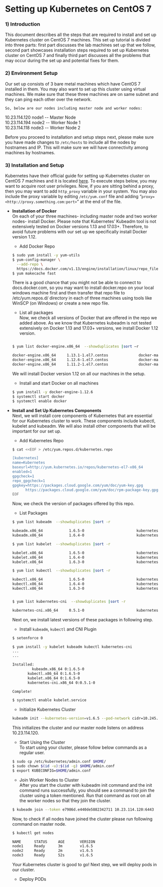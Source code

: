 # Setting up Kubernetes on CentOS 7

### 1) Introduction

This document describes all the steps that are required to install and set up Kubernetes cluster on CentOS 7 machines. This set up tutorial is divided into three parts: first part discusses the lab machines set up that we follow, second part showcases installation steps required to set up Kubernetes cluster on CentOS 7 and finally third part discusses all the problems that may occur during the set up and potential fixes for them.

### 2) Environment Setup
Our set up consists of 3 bare metal machines which have CentOS 7 installed in them. You may also want to set up this cluster using virtual machines. We make sure that these three machines are on same subnet and they can ping each other over the network.    

	So, below are our nodes including master node and worker nodes:     
  10.23.114.120 node1     -- Master Node   
  10.23.114.194 node2 	  -- Worker Node 1    
  10.23.114.118 node3	    -- Worker Node 2     
  
Before you proceed to installation and setup steps next, please make sure you have made changes to `/etc/hosts` to include all the nodes by hostnames and IP. This will make sure we will have connectivity among machines by hostnames.

### 3) Installation and Setup    
Kubernetes have their official guide for setting up Kubernetes cluster on CentOS 7 machines and it is located [here](http://https://kubernetes.io/docs/setup/independent/create-cluster-kubeadm/). To execute steps below, you may want to acquire root user privileges. Now, if you are sitting behind a proxy, then you may want to add `http_proxy` variable in your system. You may also include the proxy variable by editing `/etc/yum.conf` file and adding “`proxy=<http://proxy.something.com:port>`” at the end of the file.  

* **Installation of Docker**   
On each of your three machines- including master node and two worker nodes- install Docker. Please note that Kubernetes’ Kubeadm tool is not extensively tested on Docker versions 1.13 and 17.03+. Therefore, to avoid future problems with our set up we specifically install Docker version 1.12.    

  * Add Docker Repo   

  ```bash
  $ sudo yum install -y yum-utils    
  $ yum-config-manager \
    --add-repo \
    https://docs.docker.com/v1.13/engine/installation/linux/repo_files/centos/docker.repo
  $ yum makecache fast   
  ```   
  
  There is a good chance that you might not be able to connect to docs.docker.com, so you may want to install docker.repo on your local   windows machine first and then transfer that repo file to /etc/yum.repos.d/ directory in each of three machines using tools like      WinSCP (on Windows) or create a new repo file.   
  
  * List all packages   
  Now, we check all versions of Docker that are offered in the repo we added above. As we know that Kubernetes kubeadm is not tested extensively on Docker 1.13 and 17.03+ versions, we install Docker 1.12 version.    
  ```bash
  
  $ yum list docker-engine.x86_64  --showduplicates |sort –r

  docker-engine.x86_64     1.13.1-1.el7.centos              docker-main   
  docker-engine.x86_64     1.12.6-1.el7.centos              docker-main   
  docker-engine.x86_64     1.11.2-1.el7.centos              docker-main   
  ```
  We will install Docker version 1.12 on all our machines in the setup.   

  * Install and start Docker on all machines   
  ```bash
  $ yum install -y docker-engine-1.12.6   
  $ systemctl start docker
  $ systemctl enable docker   
  ```
  
    
* **Install and Set Up Kubernetes Components**   
Next, we will install core components of Kubernetes that are essential for our Kubernetes cluster to work. These components include kubectl, kubelet and kubeadm. We will also install other components that will be important for our set up.   
  * Add Kubernetes Repo   
  ```bash
  $ cat <<EOF > /etc/yum.repos.d/kubernetes.repo

  [kubernetes]
  name=Kubernetes
  baseurl=http://yum.kubernetes.io/repos/kubernetes-el7-x86_64
  enabled=1
  gpgcheck=1
  repo_gpgcheck=1
  gpgkey=https://packages.cloud.google.com/yum/doc/yum-key.gpg
        https://packages.cloud.google.com/yum/doc/rpm-package-key.gpg
  EOF
  ```   
  Now, we check the version of packages offered by this repo.   
  
  * List Packages   
  ```bash
  $ yum list kubeadm  --showduplicates |sort -r

  kubeadm.x86_64            1.6.5-0                        kubernetes
  kubeadm.x86_64            1.6.4-0                        kubernetes

  $ yum list kubelet  --showduplicates |sort -r

  kubelet.x86_64            1.6.5-0                        kubernetes
  kubelet.x86_64            1.6.4-0                        kubernetes
  kubelet.x86_64            1.6.3-0                        kubernetes

  $ yum list kubectl  --showduplicates |sort -r

  kubectl.x86_64            1.6.5-0                        kubernetes
  kubectl.x86_64            1.6.4-0                        kubernetes
  kubectl.x86_64            1.6.3-0                        kubernetes


  $ yum list kubernetes-cni  --showduplicates |sort -r

  kubernetes-cni.x86_64     0.5.1-0                        kubernetes
  ```   
  Next on, we install latest versions of these packages in following step.   
  
  * Install `kubeadm`, `kubectl` and CNI Plugin
  ```bash
  $ setenforce 0

  $ yum install -y kubelet kubeadm kubectl kubernetes-cni
  ...
  ... 

  Installed:
	       kubeadm.x86_64 0:1.6.5-0              
         kubectl.x86_64 0:1.6.5-0
         kubelet.x86_64 0:1.6.5-0
         kubernetes-cni.x86_64 0:0.5.1-0

  Complete!

  $ systemctl enable kubelet.service
  ```   
  
  * Initialize Kubernetes Cluster   
  ```bash
  kubeadm init --kubernetes-version=v1.6.5 --pod-network cidr=10.245.0.0/16 --apiserver-advertise-address=10.23.114.120
  ```    
  This initializes the cluster and our master node listens on address 10.23.114.120.    
  
  * Start Using the Cluster    
  To start using your cluster, please follow below commands as a regular user.    
  ```bash
  $ sudo cp /etc/kubernetes/admin.conf $HOME/
  $ sudo chown $(id -u):$(id -g) $HOME/admin.conf
  $ export KUBECONFIG=$HOME/admin.conf
  ```    
  
  * Join Worker Nodes to Cluster    
  After you start the cluster with kubeadm init command and the init command runs successfully, you should see a command to join the cluster using a token mentioned. Run that command as root on all the worker nodes so that they join the cluster.    
   ```bash
  $ kubeadm join --token e7986d.e440de5882342711 10.23.114.120:6443
  ```
  Now, to check if all nodes have joined the cluster please run following command on master node.   
  
   ```bash
  $ kubectl get nodes

  NAME      STATUS     AGE       VERSION
  node1     Ready      3m        v1.6.5
  node2     Ready      2m        v1.6.5
  node3     Ready      52s       v1.6.5
  ```   
  
  Your Kubernetes cluster is good to go! Next step, we will deploy pods in our cluster.    
  
  * Deploy PODs

  




